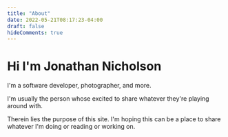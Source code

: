 ```yaml
---
title: "About"
date: 2022-05-21T08:17:23-04:00
draft: false
hideComments: true
---
```



# Hi I'm Jonathan Nicholson 

I'm a software developer, photographer, and more. 

I'm usually the person whose excited to share whatever they're playing around with. 

Therein lies the purpose of this site. I'm hoping this can be a place to share whatever I'm doing or reading or working on. 